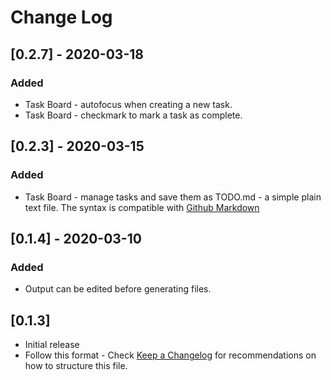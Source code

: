 # Change Log

## [0.2.7] - 2020-03-18

### Added

- Task Board - autofocus when creating a new task.
- Task Board - checkmark to mark a task as complete.

## [0.2.3] - 2020-03-15

### Added

- Task Board - manage tasks and save them as TODO.md - a simple plain text file. The syntax is compatible with [Github Markdown](https://github.github.com/gfm/#task-list-items-extension-)

## [0.1.4] - 2020-03-10

### Added

- Output can be edited before generating files.

## [0.1.3]

- Initial release
- Follow this format - Check [Keep a Changelog](http://keepachangelog.com/) for recommendations on how to structure this file.
